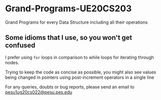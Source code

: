 # Grand-Programs-UE20CS203
Grand Programs for every Data Structure including all their operations


## Some idioms that I use, so you won't get confused

I prefer using `for` loops in comparison to while loops for iterating through nodes.

Trying to keep the code as concise as possible, you might also see values being changed in pointers using post-increment operators in a single line








For any queries, doubts or bug reports, please send an email to pesu1ug20cs022@pesu.pes.edu
